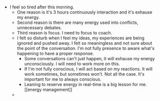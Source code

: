 - I feel so tired after this morning.
    - One reason is it's 3 hours continuously interaction and it's exhause my energy.
    - Second reason is there are many energy used into conflicts, unnecessary debates.
    - Third reason is focus. I need to focus to coach.
    - I felt so disturb when I feel my ideas, my experiences are being ignored and pushed away. I felt so meaningless and not sure about the point of the conversation. I'm not fully presence to aware what's happening to have a proper response. 
        - Some conversations can't just happen, it will exhause my energy unconsciously. I will need to work more on this.
        - If I'm not fully conscious, I will act based on my reactions. It will work sometimes, but sometimes won't. Not all the case. It's important for me to always conscious.
        - Leaning to reserve energy in real-time is a big lesson for me. [[energy management]]
    - 
